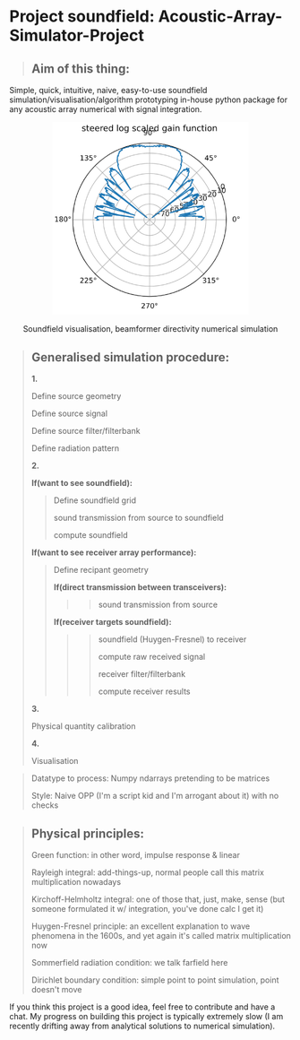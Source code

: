 # Project soundfield: Acoustic-Array-Simulator-Project
><h2>Aim of this thing:</h2>
<p>
Simple, quick, intuitive, naive, easy-to-use soundfield simulation/visualisation/algorithm prototyping in-house python package for any acoustic array numerical with signal integration.
</p>
<p align="center">
  
  <img src="https://github.com/tytong99/Project-Soundfield/blob/main/img/beamformer_gain.PNG" width="350" title="numerical simulation of beamformer directivity">
</p>
<p align="center">
  Soundfield visualisation, beamformer directivity numerical simulation
</p>

><h2>Generalised simulation procedure:</h2>
>
>**1.**
>
>Define source geometry
>
>Define source signal
>
>Define source filter/filterbank
>
>Define radiation pattern
>
>**2.**
>
>**If(want to see soundfield):**
>
>>Define soundfield grid
>>
>>sound transmission from source to soundfield
>>
>>compute soundfield
>
>**If(want to see receiver array performance):**
>>Define recipant geometry
>>
>>**If(direct transmission between transceivers):**
>>
>>>>sound transmission from source
>>
>>**If(receiver targets soundfield):**
>>
>>>>soundfield (Huygen-Fresnel) to receiver
>>>>
>>>>compute raw received signal
>>>>
>>>>receiver filter/filterbank
>>>>
>>>>compute receiver results
>>>>
>**3.**
>
>Physical quantity calibration
>
>**4.**
>
>Visualisation
>


>Datatype to process: Numpy ndarrays pretending to be matrices
>
>Style: Naive OPP (I'm a script kid and I'm arrogant about it) with no checks
>


><h2>Physical principles:</h2>
>
>Green function: in other word, impulse response & linear
>
>Rayleigh integral: add-things-up, normal people call this matrix multiplication nowadays
>
>Kirchoff-Helmholtz integral: one of those that, just, make, sense (but someone formulated it w/ integration, you've done calc I get it)
>
>Huygen-Fresnel principle: an excellent explanation to wave phenomena in the 1600s, and yet again it's called matrix multiplication now
>
>Sommerfield radiation condition: we talk farfield here
>
>Dirichlet boundary condition: simple point to point simulation, point doesn't move


<p>
If you think this project is a good idea, feel free to contribute and have a chat. My progress on building this project is typically extremely slow (I am recently drifting away from analytical solutions to numerical simulation).
</p>
